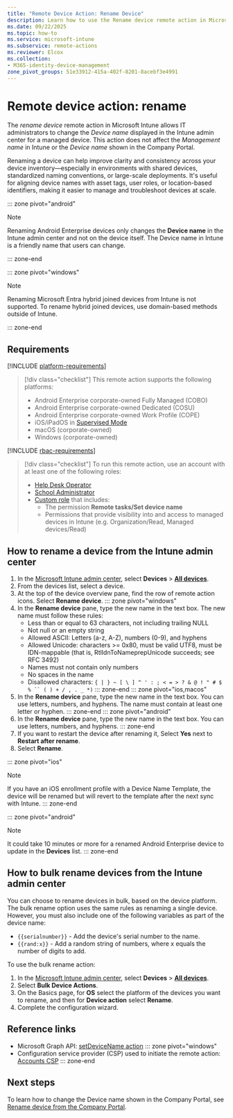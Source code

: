 ```yaml
---
title: "Remote Device Action: Rename Device"
description: Learn how to use the Rename device remote action in Microsoft Intune to update the device name shown in the admin center. Useful for standardizing naming conventions, managing shared devices, and improving inventory clarity.
ms.date: 09/22/2025
ms.topic: how-to
ms.service: microsoft-intune
ms.subservice: remote-actions
ms.reviewer: Elcox
ms.collection:
- M365-identity-device-management
zone_pivot_groups: 51e33912-415a-402f-8201-8acebf3e4991
---
```


# Remote device action: rename

The *rename device* remote action in Microsoft Intune allows IT administrators to change the *Device name* displayed in the Intune admin center for a managed device. This action does not affect the *Management name* in Intune or the *Device name* shown in the Company Portal.

Renaming a device can help improve clarity and consistency across your device inventory—especially in environments with shared devices, standardized naming conventions, or large-scale deployments. It's useful for aligning device names with asset tags, user roles, or location-based identifiers, making it easier to manage and troubleshoot devices at scale.

::: zone pivot="android"

> [!NOTE]
> Renaming Android Enterprise devices only changes the **Device name** in the Intune admin center and not on the device itself. The Device name in Intune is a friendly name that users can change.

::: zone-end

::: zone pivot="windows"

> [!NOTE]
> Renaming Microsoft Entra hybrid joined devices from Intune is not supported. To rename hybrid joined devices, use domain-based methods outside of Intune.

::: zone-end

## Requirements

[!INCLUDE [platform-requirements](../../includes/h3/platform-requirements.md)]

> [!div class="checklist"]
> This remote action supports the following platforms:
> - Android Enterprise corporate-owned Fully Managed (COBO)
> - Android Enterprise corporate-owned Dedicated (COSU)
> - Android Enterprise corporate-owned Work Profile (COPE)
> - iOS/iPadOS in [Supervised Mode][IOS-SUP]
> - macOS (corporate-owned)
> - Windows (corporate-owned)

[!INCLUDE [rbac-requirements](../../includes/h3/rbac-requirements.md)]

> [!div class="checklist"]
> To run this remote action, use an account with at least one of the following roles:
>
> - [Help Desk Operator][INT-R1]
> - [School Administrator][INT-R2]
> - [Custom role][INT-RC] that includes:
>   - The permission **Remote tasks/Set device name**
>   - Permissions that provide visibility into and access to managed devices in Intune (e.g. Organization/Read, Managed devices/Read)

## How to rename a device from the Intune admin center

1. In the [Microsoft Intune admin center][INT-AC], select **Devices** > [**All devices**][INT-ALLD].
1. From the devices list, select a device.
1. At the top of the device overview pane, find the row of remote action icons. Select **Rename device**.
::: zone pivot="windows"
4. In the **Rename device** pane, type the new name in the text box. The new name must follow these rules:
    - Less than or equal to 63 characters, not including trailing NULL
    - Not null or an empty string
    - Allowed ASCII: Letters (a-z, A-Z), numbers (0-9), and hyphens
    - Allowed Unicode: characters >= 0x80, must be valid UTF8, must be IDN-mappable (that is, RtlIdnToNameprepUnicode succeeds; see RFC 3492)
    - Names must not contain only numbers
    - No spaces in the name
    - Disallowed characters: `{ | } ~ [ \ ] ^ ' : ; < = > ? & @ ! " # $ % `` ( ) + / , . _ *)`
::: zone-end
::: zone pivot="ios,macos"
4. In the **Rename device** pane, type the new name in the text box. You can use letters, numbers, and hyphens. The name must contain at least one letter or hyphen.
::: zone-end
::: zone pivot="android"
4. In the **Rename device** pane, type the new name in the text box. You can use letters, numbers, and hyphens.
::: zone-end
5. If you want to restart the device after renaming it, Select **Yes** next to **Restart after rename**.
6. Select **Rename**.

::: zone pivot="ios"
> [!NOTE]
> If you have an iOS enrollment profile with a Device Name Template, the device will be renamed but will revert to the template after the next sync with Intune.
::: zone-end

::: zone pivot="android"
> [!NOTE]
> It could take 10 minutes or more for a renamed Android Enterprise device to update in the **Devices** list.
::: zone-end

## How to bulk rename devices from the Intune admin center

You can choose to rename devices in bulk, based on the device platform. The bulk rename option uses the same rules as renaming a single device. However, you must also include one of the following variables as part of the device name:

- `{{serialnumber}}` - Add the device's serial number to the name.
- `{{rand:x}}` - Add a random string of numbers, where x equals the number of digits to add.

To use the bulk rename action:

1. In the [Microsoft Intune admin center][INT-AC], select **Devices** > [**All devices**][INT-ALLD].
1. Select **Bulk Device Actions**.
1. On the Basics page, for **OS** select the platform of the devices you want to rename, and then for **Device action** select **Rename**.
1. Complete the configuration wizard.

## Reference links

- Microsoft Graph API: [setDeviceName action][GRAPH-1]
::: zone pivot="windows"
- Configuration service provider (CSP) used to initiate the remote action: [Accounts CSP][CSP-1]
::: zone-end

## Next steps

To learn how to change the Device name shown in the Company Portal, see [Rename device from the Company Portal](../user-help/rename-your-device-cpapp.md).

<!--links-->

<!-- graph -->

[GRAPH-1]: /graph/api/intune-devices-manageddevice-setdevicename

<!-- admin center -->

[INT-AC]: https://go.microsoft.com/fwlink/?linkid=2109431
[INT-ALLD]: https://go.microsoft.com/fwlink/?linkid=2333814

[IOS-SUP]: /intune/intune-service/remote-actions/device-supervised-mode

[INT-RC]: /intune/intune-service/fundamentals/create-custom-role
[INT-R1]: /intune/intune-service/fundamentals/role-based-access-control-reference#help-desk-operator
[INT-R2]: /intune/intune-service/fundamentals/role-based-access-control-reference#school-administrator

[CSP-1]: /windows/client-management/mdm/accounts-csp
